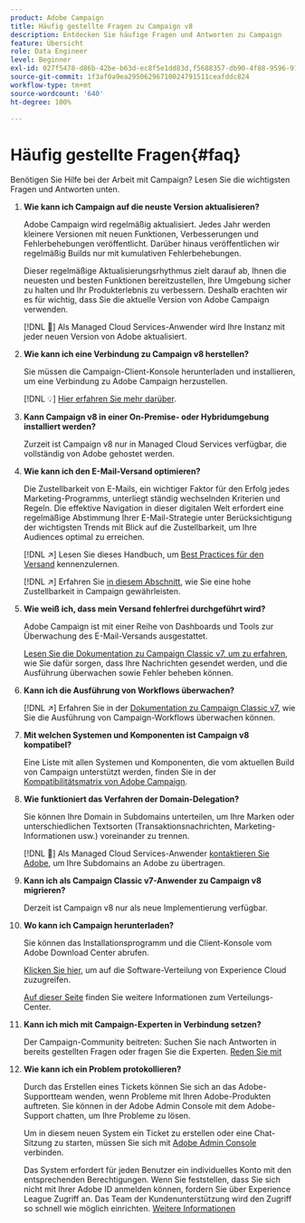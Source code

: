 ```yaml
---
product: Adobe Campaign
title: Häufig gestellte Fragen zu Campaign v8
description: Entdecken Sie häufige Fragen und Antworten zu Campaign
feature: Übersicht
role: Data Engineer
level: Beginner
exl-id: 027f5478-d86b-42be-b63d-ec8f5e1dd83d,f5688357-db90-4f88-9596-91e9d0a20d75
source-git-commit: 1f3af0a9ea29506296710024791511ceafddc824
workflow-type: tm+mt
source-wordcount: '640'
ht-degree: 100%

---
```


# Häufig gestellte Fragen{#faq}

Benötigen Sie Hilfe bei der Arbeit mit Campaign? Lesen Sie die wichtigsten Fragen und Antworten unten.

1. **Wie kann ich Campaign auf die neuste Version aktualisieren?**

   Adobe Campaign wird regelmäßig aktualisiert. Jedes Jahr werden kleinere Versionen mit neuen Funktionen, Verbesserungen und Fehlerbehebungen veröffentlicht. Darüber hinaus veröffentlichen wir regelmäßig Builds nur mit kumulativen Fehlerbehebungen.

   Dieser regelmäßige Aktualisierungsrhythmus zielt darauf ab, Ihnen die neuesten und besten Funktionen bereitzustellen, Ihre Umgebung sicher zu halten und Ihr Produkterlebnis zu verbessern. Deshalb erachten wir es für wichtig, dass Sie die aktuelle Version von Adobe Campaign verwenden.

   [!DNL :speech_balloon:] Als Managed Cloud Services-Anwender wird Ihre Instanz mit jeder neuen Version von Adobe aktualisiert.

1. **Wie kann ich eine Verbindung zu Campaign v8 herstellen?**

   Sie müssen die Campaign-Client-Konsole herunterladen und installieren, um eine Verbindung zu Adobe Campaign herzustellen.

   [!DNL :bulb:] [Hier erfahren Sie mehr darüber](connect.md).

1. **Kann Campaign v8 in einer On-Premise- oder Hybridumgebung installiert werden?**

   Zurzeit ist Campaign v8 nur in Managed Cloud Services verfügbar, die vollständig von Adobe gehostet werden.

1. **Wie kann ich den E-Mail-Versand optimieren?**

   Die Zustellbarkeit von E-Mails, ein wichtiger Faktor für den Erfolg jedes Marketing-Programms, unterliegt ständig wechselnden Kriterien und Regeln. Die effektive Navigation in dieser digitalen Welt erfordert eine regelmäßige Abstimmung Ihrer E-Mail-Strategie unter Berücksichtigung der wichtigsten Trends mit Blick auf die Zustellbarkeit, um Ihre Audiences optimal zu erreichen.

   [!DNL :arrow_upper_right:] Lesen Sie dieses Handbuch, um [Best Practices für den Versand](https://experienceleague.adobe.com/docs/deliverability-learn/deliverability-best-practice-guide/introduction.html?lang=de) kennenzulernen.

   [!DNL :arrow_upper_right:] Erfahren Sie [in diesem Abschnitt](https://experienceleague.adobe.com/docs/deliverability-learn/deliverability-best-practice-guide/additional-resources/general-resources.html?lang=de), wie Sie eine hohe Zustellbarkeit in Campaign gewährleisten.

1. **Wie weiß ich, dass mein Versand fehlerfrei durchgeführt wird?**

   Adobe Campaign ist mit einer Reihe von Dashboards und Tools zur Überwachung des E-Mail-Versands ausgestattet.

   [Lesen Sie die Dokumentation zu Campaign Classic v7, um zu erfahren](https://experienceleague.adobe.com/docs/campaign-classic/using/sending-messages/monitoring-deliveries/about-delivery-monitoring.html?lang=de), wie Sie dafür sorgen, dass Ihre Nachrichten gesendet werden, und die Ausführung überwachen sowie Fehler beheben können.

1. **Kann ich die Ausführung von Workflows überwachen?**

   [!DNL :arrow_upper_right:] Erfahren Sie in der [Dokumentation zu Campaign Classic v7](https://experienceleague.adobe.com/docs/campaign-classic/using/automating-with-workflows/executing-a-workflow/starting-a-workflow.html?lang=de), wie Sie die Ausführung von Campaign-Workflows überwachen können.

1. **Mit welchen Systemen und Komponenten ist Campaign v8 kompatibel?**

   Eine Liste mit allen Systemen und Komponenten, die vom aktuellen Build von Campaign unterstützt werden, finden Sie in der [Kompatibilitätsmatrix von Adobe Campaign](compatibility-matrix.md).

1. **Wie funktioniert das Verfahren der Domain-Delegation?**

   Sie können Ihre Domain in Subdomains unterteilen, um Ihre Marken oder unterschiedlichen Textsorten (Transaktionsnachrichten, Marketing-Informationen usw.) voreinander zu trennen.

   [!DNL :speech_balloon:] Als Managed Cloud Services-Anwender [kontaktieren Sie Adobe](../start/campaign-faq.md#support), um Ihre Subdomains an Adobe zu übertragen.

1. **Kann ich als Campaign Classic v7-Anwender zu Campaign v8 migrieren?**

   Derzeit ist Campaign v8 nur als neue Implementierung verfügbar.

1. **Wo kann ich Campaign herunterladen?**

   Sie können das Installationsprogramm und die Client-Konsole vom Adobe Download Center abrufen.

   [Klicken Sie hier](https://experience.adobe.com/#/downloads/content/software-distribution/en/campaign.html), um auf die Software-Verteilung von Experience Cloud zuzugreifen.

   [Auf dieser Seite](https://experienceleague.adobe.com/docs/experience-cloud/software-distribution/home.html?lang=de) finden Sie weitere Informationen zum Verteilungs-Center.

1. **Kann ich mich mit Campaign-Experten in Verbindung setzen?**

   Der Campaign-Community beitreten: Suchen Sie nach Antworten in bereits gestellten Fragen oder fragen Sie die Experten. [Reden Sie mit](https://experienceleaguecommunities.adobe.com/t5/adobe-campaign-classic/ct-p/adobe-campaign-classic-community)


1. **Wie kann ich ein Problem protokollieren?**

   Durch das Erstellen eines Tickets können Sie sich an das Adobe-Supportteam wenden, wenn Probleme mit Ihren Adobe-Produkten auftreten. Sie können in der Adobe Admin Console mit dem Adobe-Support chatten, um Ihre Probleme zu lösen.

   Um in diesem neuen System ein Ticket zu erstellen oder eine Chat-Sitzung zu starten, müssen Sie sich mit [Adobe Admin Console](https://adminConsole.adobe.com/overview) verbinden.

   Das System erfordert für jeden Benutzer ein individuelles Konto mit den entsprechenden Berechtigungen. Wenn Sie feststellen, dass Sie sich nicht mit Ihrer Adobe ID anmelden können, fordern Sie über Experience League Zugriff an. Das Team der Kundenunterstützung wird den Zugriff so schnell wie möglich einrichten. [Weitere Informationen](https://helpx.adobe.com/de/enterprise/admin-guide.html/enterprise/using/support-for-experience-cloud.ug.html)
